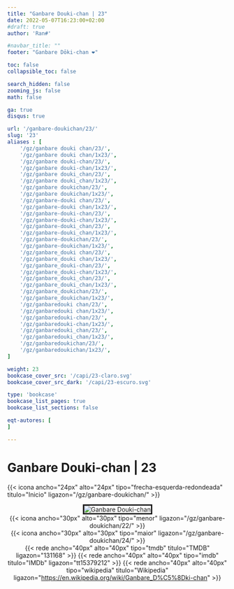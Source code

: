 ```yaml
---
title: "Ganbare Douki-chan | 23"
date: 2022-05-07T16:23:00+02:00
#draft: true
author: 'Ran#'

#navbar_title: ""
footer: "Ganbare Dōki-chan ❤️"

toc: false
collapsible_toc: false

search_hidden: false
zooming_js: false
math: false

ga: true
disqus: true

url: '/ganbare-doukichan/23/'
slug: '23'
aliases : [
    '/gz/ganbare douki chan/23/',
    '/gz/ganbare douki chan/1x23/',
    '/gz/ganbare douki-chan/23/',
    '/gz/ganbare douki-chan/1x23/',
    '/gz/ganbare douki_chan/23/',
    '/gz/ganbare douki_chan/1x23/',
    '/gz/ganbare doukichan/23/',
    '/gz/ganbare doukichan/1x23/',
    '/gz/ganbare-douki chan/23/',
    '/gz/ganbare-douki chan/1x23/',
    '/gz/ganbare-douki-chan/23/',
    '/gz/ganbare-douki-chan/1x23/',
    '/gz/ganbare-douki_chan/23/',
    '/gz/ganbare-douki_chan/1x23/',
    '/gz/ganbare-doukichan/23/',
    '/gz/ganbare-doukichan/1x23/',
    '/gz/ganbare_douki chan/23/',
    '/gz/ganbare_douki chan/1x23/',
    '/gz/ganbare_douki-chan/23/',
    '/gz/ganbare_douki-chan/1x23/',
    '/gz/ganbare_douki_chan/23/',
    '/gz/ganbare_douki_chan/1x23/',
    '/gz/ganbare_doukichan/23/',
    '/gz/ganbare_doukichan/1x23/',
    '/gz/ganbaredouki chan/23/',
    '/gz/ganbaredouki chan/1x23/',
    '/gz/ganbaredouki-chan/23/',
    '/gz/ganbaredouki-chan/1x23/',
    '/gz/ganbaredouki_chan/23/',
    '/gz/ganbaredouki_chan/1x23/',
    '/gz/ganbaredoukichan/23/',
    '/gz/ganbaredoukichan/1x23/',
]

weight: 23
bookcase_cover_src: '/capi/23-claro.svg'
bookcase_cover_src_dark: '/capi/23-escuro.svg'

type: 'bookcase'
bookcase_list_pages: true
bookcase_list_sections: false

eqt-autores: [
]

---
```


# Ganbare Douki-chan | 23

{{< icona ancho="24px" alto="24px" tipo="frecha-esquerda-redondeada" titulo="Inicio" ligazon="/gz/ganbare-doukichan/" >}}

<div style="text-align: center">
<img style="border: 3px solid currentColor" title="Ganbare Douki-chan" alt="Ganbare Douki-chan" src="https://www.themoviedb.org/t/p/original/At73rbq4ie2hWD2hZCZCoUg4R8b.jpg">

<br>

<div style="float: left">
{{< icona ancho="30px" alto="30px" tipo="menor" ligazon="/gz/ganbare-doukichan/22/" >}}
</div>
<div style="float: right">
{{< icona ancho="30px" alto="30px" tipo="maior" ligazon="/gz/ganbare-doukichan/24/" >}}
</div>

{{< rede ancho="40px" alto="40px" tipo="tmdb" titulo="TMDB" ligazon="131168" >}}
{{< rede ancho="40px" alto="40px" tipo="imdb" titulo="IMDb" ligazon="tt15379212" >}}
{{< rede ancho="40px" alto="40px" tipo="wikipedia" titulo="Wikipedia" ligazon="https://en.wikipedia.org/wiki/Ganbare_D%C5%8Dki-chan" >}}
</div>
<br>

<!--
{{< sub ancho="50" alto="50" titulo="" ligazon="/sub/ganbare_doukichan/ganbare_doukichan-23.gz.ass" autor="Fansubgalego" >}}
->
